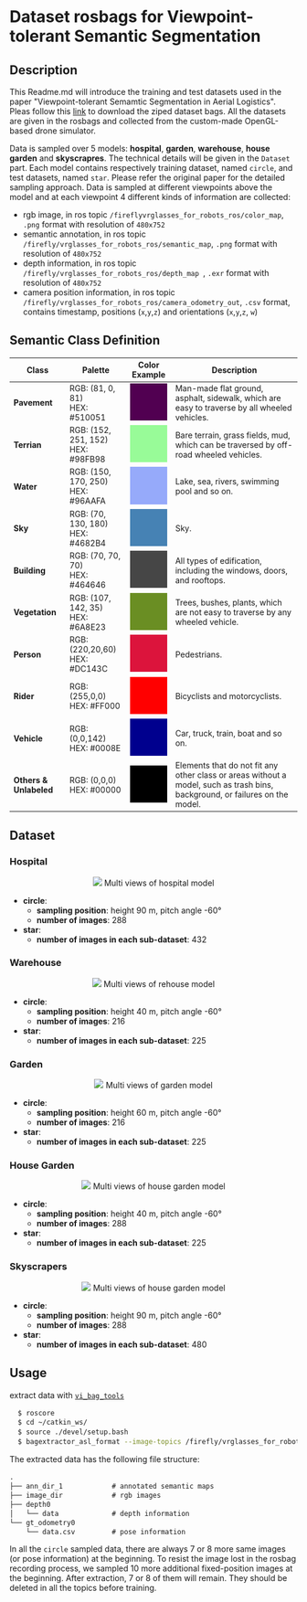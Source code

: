 # Dataset rosbags for Viewpoint-tolerant Semantic Segmentation

## Description

This Readme.md will introduce the training and test datasets used in the paper "Viewpoint-tolerant Semamtic Segmentation in Aerial Logistics". Pleas follow this [link](https://drive.google.com/drive/folders/1nPrOjodKeOEPm9Dvwt7ekm2NHuoDxGBF?usp=sharing) to download the ziped dataset bags. All the datasets are given in the rosbags and collected from the custom-made OpenGL-based drone simulator. 

Data is sampled over 5 models: **hospital**, **garden**, **warehouse**, **house garden** and **skyscrapres**. The technical details will be given in the `Dataset` part. Each model contains respectively training dataset, named `circle`, and test datasets, named `star`. Please refer the original paper for the detailed sampling approach. Data is sampled at different viewpoints above the model and at each viewpoint 4 different kinds of information are collected:
+ rgb image, in ros topic `/fireflyvrglasses_for_robots_ros/color_map`, `.png` format with resolution of `480x752`
+ semantic annotation, in ros topic `/firefly/vrglasses_for_robots_ros/semantic_map`, `.png` format with resolution of `480x752`
+ depth information, in ros topic `/firefly/vrglasses_for_robots_ros/depth_map `, `.exr` format with resolution of `480x752`
+ camera position information, in ros topic `/firefly/vrglasses_for_robots_ros/camera_odometry_out`, `.csv` format, contains timestamp, positions (`x`,`y`,`z`) and orientations (`x`,`y`,`z`, `w`)

## Semantic Class Definition
| Class       | Palette                                                      |             Color Example             | Description                                                                                                                  |
|-------------|--------------------------------------------------------------|:-------------------------------------:|------------------------------------------------------------------------------------------------------------------------------|
| **Pavement** | RGB: (81, 0, 81)<br/>HEX: #510051  |  ![](./resources/color_pavement.png)  | Man-made flat ground, asphalt, sidewalk, which are easy to traverse by all wheeled vehicles.                                 |
| **Terrian** | RGB: (152, 251, 152)<br/>HEX: #98FB98                        |  ![](./resources/color_terrian.png)   | Bare terrain, grass fields, mud, which can be traversed by off-road wheeled vehicles.                                        |
| **Water**   | RGB: (150, 170, 250)<br/>HEX: #96AAFA                        |   ![](./resources/color_water.png)    | Lake, sea, rivers, swimming pool and so on.                                                                                  |
| **Sky**     | RGB: (70, 130, 180)<br/>HEX: #4682B4                         |    ![](./resources/color_sky.png)     | Sky.                                                                                                                         |
| **Building** | RGB: (70, 70, 70)<br/>HEX: #464646                           |  ![](./resources/color_building.png)  | All types of edification, including the windows, doors, and rooftops.                                                        |
| **Vegetation** | RGB: (107, 142, 35)<br/>HEX: #6A8E23                         | ![](./resources/color_vegetation.png) | Trees, bushes, plants, which are not easy to traverse by any wheeled vehicle.                                                |
| **Person**  | RGB: (220,20,60)<br/>HEX: #DC143C                            |   ![](./resources/color_person.png)   | Pedestrians.                                                                                                                 |
| **Rider**   | RGB: (255,0,0)<br/>HEX: #FF000                               |   ![](./resources/color_riders.png)   | Bicyclists and motorcyclists.                                                                                                |
| **Vehicle** | RGB: (0,0,142)<br/>HEX: #0008E                               |  ![](./resources/color_vehicle.png)   | Car, truck, train, boat and so on.                                                                                           |
| **Others & Unlabeled** | RGB: (0,0,0)<br/>HEX: #00000                                 |   ![](./resources/color_others.png)   | Elements that do not fit any other class or areas without a model, such as trash bins, background, or failures on the model. |

## Dataset

### Hospital

<div style="text-align: center;">
    <img src="https://drive.google.com/uc?id=1X7kRBN5lTNsEtw9z1VhVc_U-SF5UR5fP">
    Multi views of hospital model
</div>

+ **circle**:   
    * **sampling position**: height 90 m, pitch angle -60°
    * **number of images**: 288
+ **star**:
    * **number of images in each sub-dataset**: 432
### Warehouse

<div style="text-align: center;">
    <img src="https://drive.google.com/uc?id=1vSMVKEo7ZhFNKdgQGiTckumZ4-PcH2p7">
    Multi views of rehouse model
</div>

+ **circle**:   
    * **sampling position**: height 40 m, pitch angle -60°
    * **number of images**: 216
+ **star**:
    * **number of images in each sub-dataset**: 225

### Garden
<div style="text-align: center;">
    <img src="https://drive.google.com/uc?id=1o0CPzvpYe893KeJeVG6Iax7IIRxDL7vU">
    Multi views of garden model
</div>

+ **circle**:   
    * **sampling position**: height 60 m, pitch angle -60°
    * **number of images**: 216
+ **star**:
    * **number of images in each sub-dataset**: 225

### House Garden
<div style="text-align: center;">
    <img src="https://drive.google.com/uc?id=1f2bAvbpMNmRixs3PKreT_tpMspVrig8x">
    Multi views of house garden model
</div>

+ **circle**:   
    * **sampling position**: height 40 m, pitch angle -60°
    * **number of images**: 288
+ **star**:
    * **number of images in each sub-dataset**: 225
  
### Skyscrapers

<div style="text-align: center;">
    <img src="https://drive.google.com/uc?id=1Pm44d8o3x-6NfLAzPw2FYNMFdoa7Vvdi">
    Multi views of house garden model
</div>

+ **circle**:   
    * **sampling position**: height 90 m, pitch angle -60°
    * **number of images**: 288
+ **star**:
    * **number of images in each sub-dataset**: 480

## Usage

extract data with [`vi_bag_tools`](https://github.com/VIS4ROB-lab/vi_bag_tools)

```sh
  $ roscore
  $ cd ~/catkin_ws/
  $ source ./devel/setup.bash
  $ bagextractor_asl_format --image-topics /firefly/vrglasses_for_robots_ros/color_map --depth_map_topics /firefly/vrglasses_for_robots_ros/depth_map --semantic-topics /firefly/vrglasses_for_robots_ros/semantic_map --gt_odometry_topics /firefly/vi_sensor/ground_truth/odometry /firefly/vrglasses_for_robots_ros/camera_odometry_out --bag /media/2020-10-27-18-43-43.bag --output-folder /home/lucas/data/output_dir
```

The extracted data has the following file structure:  
```
.
├── ann_dir_1            # annotated semantic maps
├── image_dir            # rgb images
├── depth0             
│   └── data             # depth information
└── gt_odometry0  
    └── data.csv         # pose information
```
In all the `circle` sampled data, there are always 7 or 8 more same images (or pose information) at the beginning. To resist the image lost in the rosbag recording process, we sampled 10 more additional fixed-position images at the beginning. After extraction, 7 or 8 of them will remain. They should be deleted in all the topics before training.
